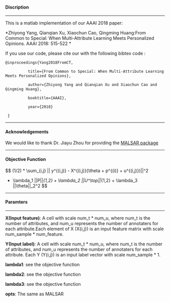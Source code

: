 <script type="text/javascript" src="http://cdn.mathjax.org/mathjax/latest/MathJax.js?config=default"></script>

#### Discription
---
This is a matlab implementation of our AAAI 2018 paper: 

*Zhiyong Yang, Qianqian Xu, Xiaochun Cao, Qingming Huang:From Common to Special: When Multi-Attribute Learning Meets Personalized Opinions. AAAI 2018: 515-522 *

If you use our code, please cite our with the following bibtex code :

    @inproceedings{Yang2018FromCT,

              title={From Common to Special: When Multi-Attribute Learning Meets Personalized Opinions},
 
              author={Zhiyong Yang and Qianqian Xu and Xiaochun Cao and Qingming Huang},
 
              booktitle={AAAI},
 
              year={2018}
 
     }

---

#### Acknowledgements

We would like to thank Dr. Jiayu Zhou for providing the [MALSAR package](https://github.com/jiayuzhou/MALSAR, "MALSAR package") 

---
#### Objective Function

$$  (1/2) * \sum_{i,j} || y^{(i,j)} - X^{(i,j)}(\theta + p^{(i)} + u^{(i,j)})||^2 
+ \lambda_1 ||P||_{1,2} + \lambda_2 ||U^\top||_{1,2} + \lambda_3 ||\theta||_2^2  $$

---
#### Paramters
---




 **X(Input feature)**: A cell with scale num_t \* num_u, where num_t is the number of attributes, and num_u represents the number of annotaters for each attribute.Each element of X (X{i,j}) is an input feature matrix with scale num_sample * num_feature. 
                  
 **Y(Input label)**:  A cell with scale num_t \* num_u, where num_t is the number of attributes, and num_u    represents the number of annotaters for each attribute.
                  Each
                  Y (Y{i,j}) is an input label vector with scale num_sample * 1. 
                  
  **lambda1**:        see the objective function
  
  **lambda2**:        see the objective function 
  
  **lambda3**:        see the objective function
  
  **opts**:            The same as MALSAR